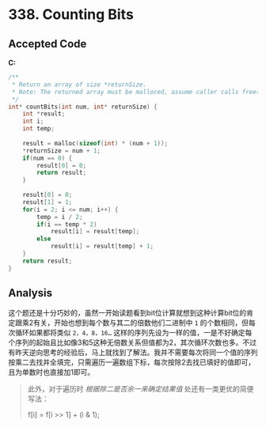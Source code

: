# 338. Counting Bits

## Accepted Code

**C:**

```c
/**
 * Return an array of size *returnSize.
 * Note: The returned array must be malloced, assume caller calls free().
 */
int* countBits(int num, int* returnSize) {
    int *result;
    int i;
    int temp;
    
    result = malloc(sizeof(int) * (num + 1));
    *returnSize = num + 1;
    if(num == 0) {
        result[0] = 0;
        return result;
    }
    
    result[0] = 0;
    result[1] = 1;
    for(i = 2; i <= num; i++) {
        temp = i / 2;
        if(i == temp * 2)
            result[i] = result[temp];
        else
            result[i] = result[temp] + 1;
    }
    return result;
}
```



## Analysis

这个题还是十分巧妙的，虽然一开始读题看到bit位计算就想到这种计算bit位的肯定跟乘2有关，开始也想到每个数与其二的倍数他们二进制中 `1` 的个数相同，但每次循环如果都将类似 `2，4，8，16…` 这样的序列先设为一样的值，一是不好确定每个序列的起始且比如像3和5这种无倍数关系但值都为2，其次循环次数也多。不过有昨天逆向思考的经验后，马上就找到了解法。我并不需要每次将同一个值的序列按乘二去找并全填完，只需遍历一遍数组下标，每次按除2去找已填好的值即可，且为单数时也直接加1即可。

> 此外，对于遍历时 *根据除二是否余一来确定结果值* 处还有一类更优的简便写法：
>
> f[i] = f[i >> 1] + (i & 1);